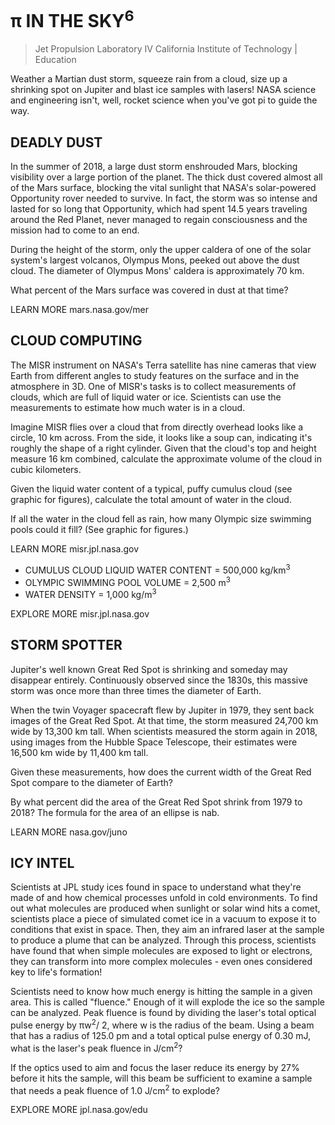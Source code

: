 # π IN THE SKY<sup>6</sup>

>Jet Propulsion Laboratory IV California Institute of Technology | Education 

Weather a Martian dust storm, squeeze rain from a cloud, size up a shrinking spot on Jupiter and blast ice samples with lasers! NASA science and engineering isn't, well, rocket science when you've got pi to guide the way. 

## DEADLY DUST 

In the summer of 2018, a large dust storm enshrouded Mars, blocking visibility over a large portion of the planet. The thick dust covered almost all of the Mars surface, blocking the vital sunlight that NASA's solar-powered Opportunity rover needed to survive. In fact, the storm was so intense and lasted for so long that Opportunity, which had spent 14.5 years traveling around the Red Planet, never managed to regain consciousness and the mission had to come to an end. 

During the height of the storm, only the upper caldera of one of the solar system's largest volcanos, Olympus Mons, peeked out above the dust cloud. The diameter of Olympus Mons' caldera is approximately 70 km. 

What percent of the Mars surface was covered in dust at that time? 

LEARN MORE mars.nasa.gov/mer 

## CLOUD COMPUTING 

The MISR instrument on NASA's Terra satellite has nine cameras that view Earth from different angles to study features on the surface and in the atmosphere in 3D. One of MISR's tasks is to collect measurements of clouds, which are full of liquid water or ice. Scientists can use the measurements to estimate how much water is in a cloud. 

Imagine MISR flies over a cloud that from directly overhead looks like a circle, 10 km across. From the side, it looks like a soup can, indicating it's roughly the shape of a right cylinder. Given that the cloud's top and height measure 16 km combined, calculate the approximate volume of the cloud in cubic kilometers. 

Given the liquid water content of a typical, puffy cumulus cloud (see graphic for figures), calculate the total amount of water in the cloud. 

If all the water in the cloud fell as rain, how many Olympic size swimming pools could it fill? (See graphic for figures.) 

LEARN MORE misr.jpl.nasa.gov 

- CUMULUS CLOUD LIQUID WATER CONTENT = 500,000 kg/km<sup>3</sup>
- OLYMPIC SWIMMING POOL VOLUME = 2,500 m<sup>3</sup>
- WATER DENSITY = 1,000 kg/m<sup>3</sup> 

EXPLORE MORE misr.jpl.nasa.gov


## STORM SPOTTER 

Jupiter's well known Great Red Spot is shrinking and someday may disappear entirely. Continuously observed since the 1830s, this massive storm was once more than three times the diameter of Earth. 

When the twin Voyager spacecraft flew by Jupiter in 1979, they sent back images of the Great Red Spot. At that time, the storm measured 24,700 km wide by 13,300 km tall. When scientists measured the storm again in 2018, using images from the Hubble Space Telescope, their estimates were 16,500 km wide by 11,400 km tall. 

Given these measurements, how does the current width of the Great Red Spot compare to the diameter of Earth? 

By what percent did the area of the Great Red Spot shrink from 1979 to 2018? The formula for the area of an ellipse is nab. 

LEARN MORE nasa.gov/juno 

## ICY INTEL 

Scientists at JPL study ices found in space to understand what they're made of and how chemical processes unfold in cold environments. To find out what molecules are produced when sunlight or solar wind hits a comet, scientists place a piece of simulated comet ice in a vacuum to expose it to conditions that exist in space. Then, they aim an infrared laser at the sample to produce a plume that can be analyzed. Through this process, scientists have found that when simple molecules are exposed to light or electrons, they can transform into more complex molecules - even ones considered key to life's formation! 

Scientists need to know how much energy is hitting the sample in a given area. This is called "fluence." Enough of it will explode the ice so the sample can be analyzed. Peak fluence is found by dividing the laser's total optical pulse energy by πw<sup>2</sup>/ 2, where w is the radius of the beam. Using a beam that has a radius of 125.0 pm and a total optical pulse energy of 0.30 mJ, what is the laser's peak fluence in J/cm<sup>2</sup>? 

If the optics used to aim and focus the laser reduce its energy by 27% before it hits the sample, will this beam be sufficient to examine a sample that needs a peak fluence of 1.0 J/cm<sup>2</sup> to explode? 

EXPLORE MORE jpl.nasa.gov/edu
